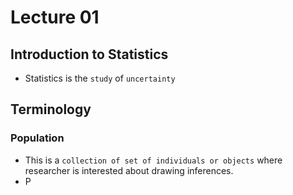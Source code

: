 # Lecture 01
## Introduction to Statistics
- Statistics is the `study` of `uncertainty`
## Terminology
### Population
- This is a `collection of set of individuals or objects` where researcher is interested about drawing inferences.
- P
